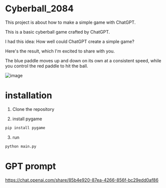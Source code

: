 # Cyberball_2084

This project is about how to make a simple game with ChatGPT.

This is a basic cyberball game crafted by ChatGPT.

I had this idea: How well could ChatGPT create a simple game?

Here's the result, which I'm excited to share with you.

The blue paddle moves up and down on its own at a consistent speed, while you control the red paddle to hit the ball.

![image](https://github.com/gyupro/Cyberball_2084/assets/79894531/2c018c99-8579-4965-a715-4d9b5cfea803)

# installation

1. Clone the repository

2. install pygame
```bash
pip install pygame
```
3. run
```bash
python main.py
```


# GPT prompt

https://chat.openai.com/share/85b4e920-87ea-4266-856f-bc29edd0af86
